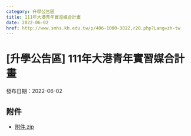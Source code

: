 ```yaml
---
category: 升學公告區
title: 111年大港青年實習媒合計畫
date: 2022-06-02
href: http://www.smhs.kh.edu.tw/p/406-1000-3822,r20.php?Lang=zh-tw
---
```


# [升學公告區] 111年大港青年實習媒合計畫

發布日期：2022-06-02



## 附件

- [附件.zip](https://www.smhs.kh.edu.tw/app/index.php?Action=downloadfile&file=WVhSMFlXTm9Mek01TDNCMFlWOHpOVGc1WHpFMU1qZ3dOVEZmTWpnMU5UZ3VlbWx3&fname=DGGGROTSYWQO41XX50LKSWHGRK30OOLKDGUWTSKK4125MLVWKPROVTPOUSSSPKPO)

